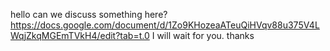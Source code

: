 hello
can we discuss something here?
https://docs.google.com/document/d/1Zo9KHozeaATeuQiHVqv88u375V4LWqjZkqMGEmTVkH4/edit?tab=t.0
I will wait for you.
thanks